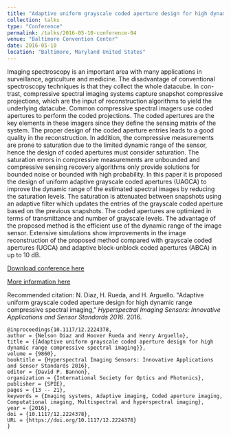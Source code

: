 ```yaml
---
title: "Adaptive uniform grayscale coded aperture design for high dynamic range compressive spectral imaging"
collection: talks
type: "Conference"
permalink: /talks/2016-05-10-conference-04
venue: "Baltimore Convention Center"
date: 2016-05-10
location: "Baltimore, Maryland United States"
---
```


Imaging spectroscopy is an important area with many applications in surveillance, agriculture and medicine. The disadvantage of conventional spectroscopy techniques is that they collect the whole datacube. In con- trast, compressive spectral imaging systems capture snapshot compressive projections, which are the input of reconstruction algorithms to yield the underlying datacube. Common compressive spectral imagers use coded apertures to perform the coded projections. The coded apertures are the key elements in these imagers since they define the sensing matrix of the system. The proper design of the coded aperture entries leads to a good quality in the reconstruction. In addition, the compressive measurements are prone to saturation due to the limited dynamic range of the sensor, hence the design of coded apertures must consider saturation. The saturation errors in compressive measurements are unbounded and compressive sensing recovery algorithms only provide solutions for bounded noise or bounded with high probability. In this paper it is proposed the design of uniform adaptive grayscale coded apertures (UAGCA) to improve the dynamic range of the estimated spectral images by reducing the saturation levels. The saturation is attenuated between snapshots using an adaptive filter which updates the entries of the grayscale coded aperture based on the previous snapshots. The coded apertures are optimized in terms of transmittance and number of grayscale levels. The advantage of the proposed method is the efficient use of the dynamic range of the image sensor. Extensive simulations show improvements in the image reconstruction of the proposed method compared with grayscale coded apertures (UGCA) and adaptive block-unblock coded apertures (ABCA) in up to 10 dB.

[Download conference here](https://nelson10.github.io/files/Conference04.pdf)

[More information here](https://www.spiedigitallibrary.org/conference-proceedings-of-spie/9860/98600A/Adaptive-uniform-grayscale-coded-aperture-design-for-high-dynamic-range/10.1117/12.2224378.short?SSO=1&tab=ArticleLinkCited)

Recommended citation: N. Diaz, H. Rueda, and H. Arguello. "Adaptive uniform grayscale coded aperture design for high dynamic range compressive spectral imaging," <i>Hyperspectral Imaging Sensors: Innovative Applications and Sensor Standards 2016</i>. 2016.

```
@inproceedings{10.1117/12.2224378,
author = {Nelson Diaz and Hoover Rueda and Henry Arguello},
title = {{Adaptive uniform grayscale coded aperture design for high dynamic range compressive spectral imaging}},
volume = {9860},
booktitle = {Hyperspectral Imaging Sensors: Innovative Applications and Sensor Standards 2016},
editor = {David P. Bannon},
organization = {International Society for Optics and Photonics},
publisher = {SPIE},
pages = {13 -- 21},
keywords = {Imaging systems, Adaptive imaging, Coded aperture imaging, Computational imaging, Multispectral and hyperspectral imaging},
year = {2016},
doi = {10.1117/12.2224378},
URL = {https://doi.org/10.1117/12.2224378}
}
```
